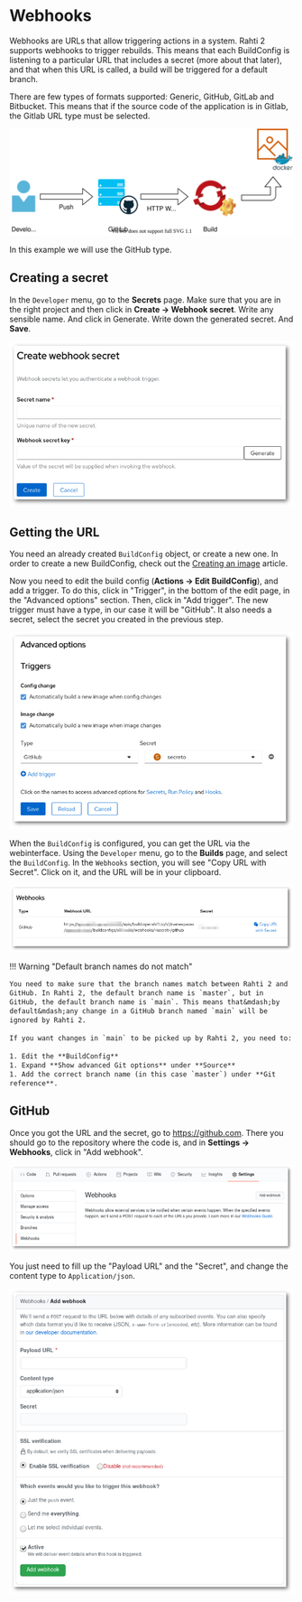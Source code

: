 # Webhooks

Webhooks are URLs that allow triggering actions in a system. Rahti 2 supports webhooks to trigger rebuilds. This means that each BuildConfig is listening to a particular URL that includes a secret (more about that later), and that when this URL is called, a build will be triggered for a default branch.

There are few types of formats supported: Generic, GitHub, GitLab and Bitbucket. This means that if the source code of the application is in Gitlab, the Gitlab URL type must be selected.

![Triggers](../../img/trigger.drawio.svg)

In this example we will use the GitHub type.

## Creating a secret

In the `Developer` menu, go to the **Secrets** page. Make sure that you are in the right project and then click in **Create -> Webhook secret**. Write any sensible name. And click in Generate. Write down the generated secret. And **Save**.

![CreateWebhookSecret](../../img/CreateWebhookSecret.png)

## Getting the URL

You need an already created `BuildConfig` object, or create a new one. In order to create a new BuildConfig, check out the [Creating an image](../images/creating.md) article.

Now you need to edit the build config (**Actions -> Edit BuildConfig**), and add a trigger. To do this, click in "Trigger", in the bottom of the edit page, in the "Advanced options" section. Then, click in "Add trigger". The new trigger must have a type, in our case it will be "GitHub". It also needs a secret, select the secret you created in the previous step.

![Edit BuildConfig](../../img/editBuildConfig.png)

When the `BuildConfig` is configured, you can get the URL via the webinterface. Using the `Developer` menu, go to the **Builds** page, and select the `BuildConfig`. In the `Webhooks` section, you will see "Copy URL with Secret". Click on it, and the URL will be in your clipboard.

![Copy URL with Secret](../../img/webhooks.png)

!!! Warning "Default branch names do not match"

    You need to make sure that the branch names match between Rahti 2 and GitHub. In Rahti 2, the default branch name is `master`, but in GitHub, the default branch name is `main`. This means that&mdash;by default&mdash;any change in a GitHub branch named `main` will be ignored by Rahti 2.

    If you want changes in `main` to be picked up by Rahti 2, you need to:

    1. Edit the **BuildConfig**
    1. Expand **Show advanced Git options** under **Source**
    1. Add the correct branch name (in this case `master`) under **Git reference**.

## GitHub

Once you got the URL and the secret, go to <https://github.com>. There you should go to the repository where the code is, and in **Settings -> Webhooks**, click in "Add webhook".

![GitHub Webhooks](../../img/GitHubWebhook.png)

You just need to fill up the "Payload URL" and the "Secret", and change the content type to `Application/json`.

![Add webhook](../../img/Addwebhook.png)
